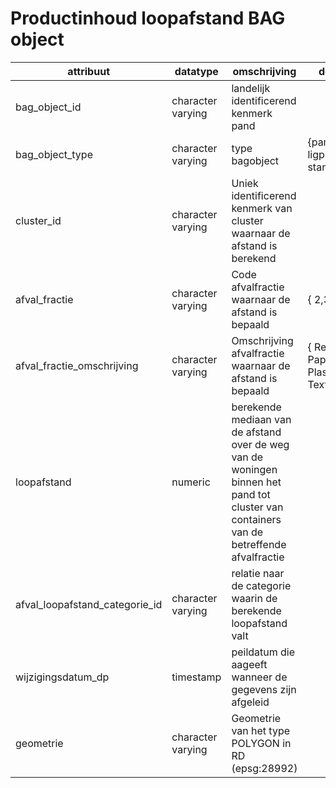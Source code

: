# Productinhoud loopafstand BAG object

| attribuut                | datatype                       | omschrijving                                                                                                                            | domein                                                                                                                                                 |
|--------------------------|--------------------------------|-----------------------------------------------------------------------------------------------------------------------------------------|--------------------------------------------------------------------------------------------------------------------------------------------------------|
| bag_object_id                | character varying              | landelijk identificerend kenmerk pand                                                                                                   |                                                                                                                                                        |
| bag_object_type          | character varying              | type bagobject                                                                                                                          | {pand, ligplaats, standplaats}                                                                                                                         |
| cluster_id               | character varying | Uniek identificerend kenmerk van cluster waarnaar de afstand is berekend                                      |                                                                                                                                                       |
| afval_fractie             | character varying | Code afvalfractie waarnaar de afstand is bepaald                                                             | { 2,3,4,5,6 }                                                                                                                                         |
| afval_fractie_omschrijving | character varying | Omschrijving afvalfractie waarnaar de afstand is bepaald                                                    | {  Rest,  Glas,  Papier,  Plastic,   Textiel }                                                                                                         |
| loopafstand | numeric                        | berekende mediaan van de afstand over de weg van de woningen binnen het pand tot cluster van containers van de betreffende afvalfractie |                                                                                                                                                        |
| afval_loopafstand_categorie_id    | character varying | relatie naar de categorie waarin de berekende loopafstand valt                                                                                 |                                                                                                                                                       |
| wijzigingsdatum_dp        | timestamp         | peildatum die aageeft wanneer de gegevens zijn afgeleid                                                       |                                                                                                                                                       |
| geometrie                 | character varying | Geometrie van het type POLYGON in RD (epsg:28992)                                                                 |                                                                                                                                                       |
